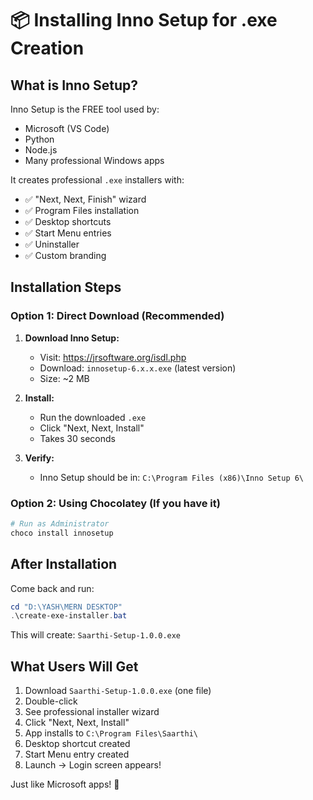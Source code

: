 # 📦 Installing Inno Setup for .exe Creation

## What is Inno Setup?

Inno Setup is the FREE tool used by:
- Microsoft (VS Code)
- Python
- Node.js
- Many professional Windows apps

It creates professional `.exe` installers with:
- ✅ "Next, Next, Finish" wizard
- ✅ Program Files installation
- ✅ Desktop shortcuts
- ✅ Start Menu entries
- ✅ Uninstaller
- ✅ Custom branding

## Installation Steps

### Option 1: Direct Download (Recommended)

1. **Download Inno Setup:**
   - Visit: https://jrsoftware.org/isdl.php
   - Download: `innosetup-6.x.x.exe` (latest version)
   - Size: ~2 MB

2. **Install:**
   - Run the downloaded `.exe`
   - Click "Next, Next, Install"
   - Takes 30 seconds

3. **Verify:**
   - Inno Setup should be in: `C:\Program Files (x86)\Inno Setup 6\`

### Option 2: Using Chocolatey (If you have it)

```powershell
# Run as Administrator
choco install innosetup
```

## After Installation

Come back and run:
```powershell
cd "D:\YASH\MERN DESKTOP"
.\create-exe-installer.bat
```

This will create: `Saarthi-Setup-1.0.0.exe`

## What Users Will Get

1. Download `Saarthi-Setup-1.0.0.exe` (one file)
2. Double-click
3. See professional installer wizard
4. Click "Next, Next, Install"
5. App installs to `C:\Program Files\Saarthi\`
6. Desktop shortcut created
7. Start Menu entry created
8. Launch → Login screen appears!

Just like Microsoft apps! 🚀
